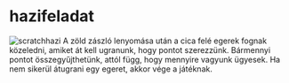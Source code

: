 # hazifeladat
![scratchhazi](https://user-images.githubusercontent.com/52388617/109433372-4627a200-7a10-11eb-909b-b3cc3605255b.PNG)
A zöld zászló lenyomása után a cica felé egerek fognak közeledni, amiket át kell ugranunk, hogy pontot szerezzünk. Bármennyi pontot összegyűjthetünk, attól függ, hogy mennyire vagyunk ügyesek. Ha nem sikerül átugrani egy egeret, akkor vége a játéknak.
